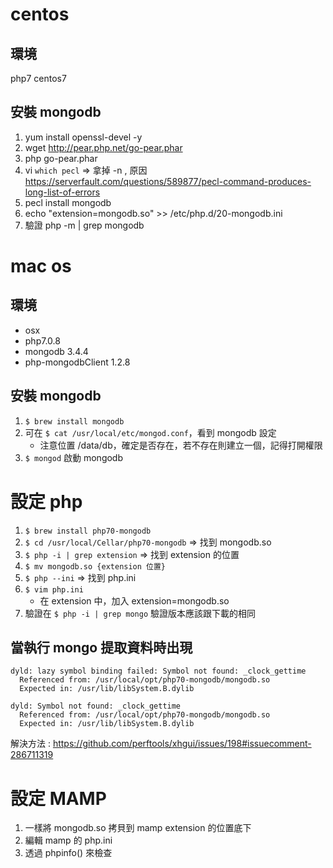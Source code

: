 
# centos
## 環境
php7
centos7

## 安裝 mongodb
1. yum install openssl-devel -y
2. wget http://pear.php.net/go-pear.phar
3. php go-pear.phar
4. vi `which pecl` => 拿掉 -n , 原因 https://serverfault.com/questions/589877/pecl-command-produces-long-list-of-errors
5. pecl install mongodb
6. echo "extension=mongodb.so" >> /etc/php.d/20-mongodb.ini
7. 驗證 php -m | grep mongodb

# mac os
## 環境
- osx
- php7.0.8
- mongodb 3.4.4
- php-mongodbClient 1.2.8

## 安裝 mongodb

1. `$ brew install mongodb`
2. 可在 `$ cat /usr/local/etc/mongod.conf`，看到 mongodb 設定
	- 注意位置 /data/db，確定是否存在，若不存在則建立一個，記得打開權限
3. `$ mongod` 啟動 mongodb

# 設定 php

1. `$ brew install php70-mongodb`
2. `$ cd /usr/local/Cellar/php70-mongodb` => 找到 mongodb.so
3. `$ php -i | grep extension` => 找到 extension 的位置
4. `$ mv mongodb.so {extension 位置}`
5. `$ php --ini` => 找到 php.ini
6. `$ vim php.ini`
	- 在 extension 中，加入 extension=mongodb.so
7. 驗證在 `$ php -i | grep mongo` 驗證版本應該跟下載的相同

## 當執行 mongo 提取資料時出現

```
dyld: lazy symbol binding failed: Symbol not found: _clock_gettime
  Referenced from: /usr/local/opt/php70-mongodb/mongodb.so
  Expected in: /usr/lib/libSystem.B.dylib

dyld: Symbol not found: _clock_gettime
  Referenced from: /usr/local/opt/php70-mongodb/mongodb.so
  Expected in: /usr/lib/libSystem.B.dylib
```
解決方法 : https://github.com/perftools/xhgui/issues/198#issuecomment-286711319

# 設定 MAMP

1. 一樣將 mongodb.so 拷貝到 mamp extension 的位置底下
2. 編輯 mamp 的 php.ini
3. 透過 phpinfo() 來檢查